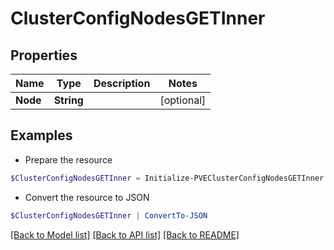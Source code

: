 # ClusterConfigNodesGETInner
## Properties

Name | Type | Description | Notes
------------ | ------------- | ------------- | -------------
**Node** | **String** |  | [optional] 

## Examples

- Prepare the resource
```powershell
$ClusterConfigNodesGETInner = Initialize-PVEClusterConfigNodesGETInner  -Node null
```

- Convert the resource to JSON
```powershell
$ClusterConfigNodesGETInner | ConvertTo-JSON
```

[[Back to Model list]](../README.md#documentation-for-models) [[Back to API list]](../README.md#documentation-for-api-endpoints) [[Back to README]](../README.md)

